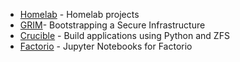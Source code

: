- [Homelab](https://omussell.github.io/homelab/homelab/) - Homelab projects
- [GRIM](https://omussell.github.io/grim/)- Bootstrapping a Secure Infrastructure
- [Crucible](https://omussell.github.io/crucible/) - Build applications using Python and ZFS
- [Factorio](https://github.com/omussell/factorio_jupyter) - Jupyter Notebooks for Factorio
<!--- Ominous: - Control NGINX configurations, similar to NGINX Controller-->
